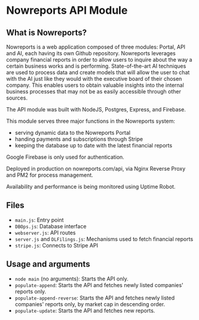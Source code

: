 # Nowreports API Module

## What is Nowreports?

Nowreports is a web application composed of three modules: Portal, API and AI, each having its own Github repository. Nowreports leverages company financial reports in order to allow users to inquire about the way a certain business works and is performing. State-of-the-art AI techniques are used to process data and create models that will allow the user to chat with the AI just like they would with the executive board of their chosen company. This enables users to obtain valuable insights into the internal business processes that may not be as easily accessible through other sources.

The API module was built with NodeJS, Postgres, Express, and Firebase.

This module serves three major functions in the Nowreports system:
- serving dynamic data to the Nowreports Portal
- handing payments and subscriptions through Stripe
- keeping the database up to date with the latest financial reports
 
Google Firebase is only used for authentication.

Deployed in production on nowreports.com/api, via Nginx Reverse Proxy and PM2 for process management.

Availability and performance is being monitored using Uptime Robot.

## Files

- `main.js`: Entry point
- `DBOps.js`: Database interface
- `webserver.js`: API routes
- `server.js` and `DLFilings.js`: Mechanisms used to fetch financial reports
- `stripe.js`: Connects to Stripe API  

## Usage and arguments

- `node main` (no arguments): Starts the API only.
- `populate-append`: Starts the API and fetches newly listed companies' reports only.
- `populate-append-reverse`: Starts the API and fetches newly listed companies' reports only, by market cap in descending order.
- `populate-update`: Starts the API and fetches new reports.

